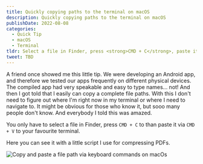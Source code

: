 ```yaml
---
title: Quickly copying paths to the terminal on macOS
description: Quickly copying paths to the terminal on macOS
publishDate: 2022-08-08
categories:
  - Quick Tip
  - macOS
  - Terminal
tldr: Select a file in Finder, press <strong>CMD + C</strong>, paste it to the Terminal with <strong>CMD + V</strong>. That's it.
tweet: TBD
---
```


A friend once showed me this little tip. We were developing an Android app, and therefore we tested our apps frequently on different physical devices. The compiled app had very speakable and easy to type names... not! And then I got told that I easily can copy a complete file paths. With this I don't need to figure out where I'm right now in my terminal or where I need to navigate to. It might be obvious for those who know it, but sooo many people don't know. And everybody I told this was amazed.

You only have to select a file in Finder, press `CMD + C` to than paste it via `CMD + V` to your favourite terminal.

Here you can see it with a little script I use for compressing PDFs.

![Copy and paste a file path via keyboard commands on macOs](/posts/quickly-copying-paths-to-the-terminal-on-macos/copy_path_terminal.gif)
